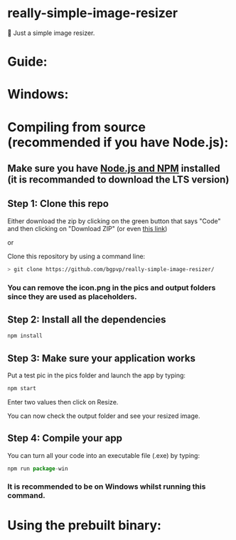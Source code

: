 # really-simple-image-resizer

🔧 Just a simple image resizer.

# Guide:

# Windows:

# Compiling from source (recommended if you have Node.js):

## Make sure you have [Node.js and NPM](https://nodejs.org/en/) installed (it is recommanded to download the LTS version)

## Step 1: Clone this repo

Either download the zip by clicking on the green button that says "Code" and then clicking on "Download ZIP" (or even [this link](https://github.com/bgpvp/really-simple-image-resizer/archive/refs/heads/main.zip))

or

Clone this repository by using a command line:

```bash
> git clone https://github.com/bgpvp/really-simple-image-resizer/
```

### You can remove the icon.png in the pics and output folders since they are used as placeholders.

## Step 2: Install all the dependencies

```js
npm install
```

## Step 3: Make sure your application works

Put a test pic in the pics folder and launch the app by typing:

```js
npm start
```

Enter two values then click on Resize.

You can now check the output folder and see your resized image.

## Step 4: Compile your app

You can turn all your code into an executable file (.exe) by typing:

```js
npm run package-win
```

### It is recommended to be on Windows whilst running this command.

# Using the prebuilt binary:
